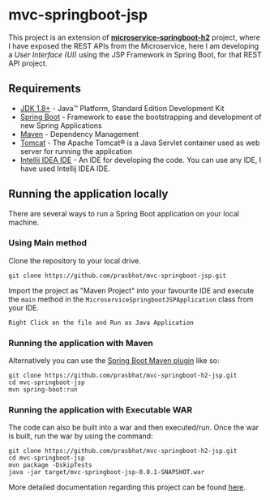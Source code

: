 # mvc-springboot-jsp

This project is an extension of **[microservice-springboot-h2](https://github.com/prasbhat/microservice-springboot-h2/blob/master/README.md)** project, where I have exposed the REST APIs from the Microservice, 
here I am developing a *User Interface (UI)* using the JSP Framework in Spring Boot, for that REST API project.

## Requirements

- [JDK 1.8+](https://www.oracle.com/java/technologies/javase-downloads.html) - Java™ Platform, Standard Edition Development Kit
- [Spring Boot](https://spring.io/projects/spring-boot) - Framework to ease the bootstrapping and development of new Spring Applications
- [Maven](https://maven.apache.org/) - Dependency Management
- [Tomcat](http://tomcat.apache.org/) - The Apache Tomcat® is a Java Servlet container used as web server for running the application
- [Intellij IDEA IDE](https://www.jetbrains.com/idea/download/#section=windows) - An IDE for developing the code. You can use any IDE, I have used Intellij IDEA IDE.

## Running the application locally

There are several ways to run a Spring Boot application on your local machine.

### Using Main method

Clone the repository to your local drive.
```shell
git clone https://github.com/prasbhat/mvc-springboot-jsp.git
```

Import the project as "Maven Project" into your favourite IDE and execute the `main` method in the `MicroserviceSpringbootJSPApplication` class from your IDE.

`Right Click on the file and Run as Java Application`

### Running the application with Maven

Alternatively you can use the [Spring Boot Maven plugin](https://docs.spring.io/spring-boot/docs/current/reference/html/build-tool-plugins-maven-plugin.html) like so:
```shell
git clone https://github.com/prasbhat/mvc-springboot-h2-jsp.git
cd mvc-springboot-jsp
mvn spring-boot:run
```

### Running the application with Executable WAR

The code can also be built into a war and then executed/run. Once the war is built, run the war by using the command:
```shell
git clone https://github.com/prasbhat/mvc-springboot-h2-jsp.git
cd mvc-springboot-jsp
mvn package -DskipTests
java -jar target/mvc-springboot-jsp-0.0.1-SNAPSHOT.war
```

More detailed documentation regarding this project can be found [here](https://myzonesoft.com/post/mvc-springboot-jsp/).